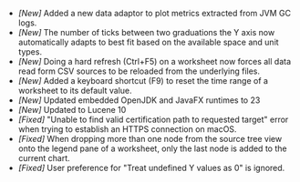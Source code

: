 * _[New]_ Added a new data adaptor to plot metrics extracted from JVM GC logs.  
* _[New]_ The number of ticks between two graduations the Y axis now automatically adapts to best fit based on the available space and unit types.  
* _[New]_ Doing a hard refresh (Ctrl+F5) on a worksheet now forces all data read form CSV sources to be reloaded from the underlying files.  
* _[New]_ Added a keyboard shortcut (F9) to reset the time range of a worksheet to its default value.  
* _[New]_ Updated embedded OpenJDK and JavaFX runtimes to 23
* _[New]_ Updated to Lucene 10  
* _[Fixed]_ "Unable to find valid certification path to requested target" error when trying to establish an HTTPS connection on macOS.  
* _[Fixed]_ When dropping more than one node from the source tree view onto the legend pane of a worksheet, only the last node is added to the current chart.  
* _[Fixed]_ User preference for "Treat undefined Y values as 0" is ignored.  